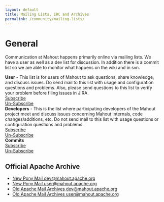 ```yaml
---
layout: default
title: Mailing Lists, IRC and Archives
permalink: /community/mailing-lists/
---
```

# General

Communication at Mahout happens primarily online via mailing lists. We have
a user as well as a dev list for discussion. In addition there is a commit
list so we are able to monitor what happens on the wiki and in svn.

<div class="container-fluid">
    <div class="row">
        <div class="col-md-8"><div class="mahoutMailListBox1">
            <b>User</b> - This list is for users of Mahout to ask questions, share knowledge, and
                                           discuss issues. Do send mail to this list with usage and configuration
                                           questions and problems. Also, please send questions to this list to verify
                                           your problem before filing issues in JIRA. 
                                           </div></div>
        <div class="col-md-2"><div class="mahoutMailListBox1"><a href="mailto:user-subscribe@mahout.apache.org">Subscribe</a></div></div>
        <div class="col-md-2"><div class="mahoutMailListBox1"><a href="mailto:user-unsubscribe@mahout.apache.org">Un-Subscribe</a></div></div> 
    </div>
    <div class="row">
        <div class="col-md-8"><div class="mahoutMailListBox2">
            <b>Developers</b> - This is the list where participating developers of the Mahout project meet
                                                  and discuss issues concerning Mahout internals, code changes/additions,
                                                  etc. Do not send mail to this list with usage questions or configuration
                                                  questions and problems.
         </div></div>
        <div class="col-md-2"><div class="mahoutMailListBox2"><a href="mailto:dev-subscribe@mahout.apache.org">Subscribe</a></div></div>
        <div class="col-md-2"><div class="mahoutMailListBox2"><a href="mailto:dev-unsubscribe@mahout.apache.org">Un-Subscribe</a></div></div> 
    </div>
    <div class="row">
        <div class="col-md-8"><div class="mahoutMailListBox1"><b>Commits</b></div></div>
        <div class="col-md-2"><div class="mahoutMailListBox1"><a href="mailto:commits-subscribe@mahout.apache.org">Subscribe</a></div></div>
        <div class="col-md-2"><div class="mahoutMailListBox1"><a href="mailto:commits-unsubscribe@mahout.apache.org">Un-Subscribe</a></div></div> 
    </div>
    
</div>

## Official Apache Archive

* [New Pony Mail dev@mahout.apache.org](https://lists.apache.org/list.html?dev@mahout.apache.org)
* [New Pony Mail user@mahout.apache.org](https://lists.apache.org/list.html?user@mahout.apache.org)
* [Old Apache Mail Archives dev@mahout.apache.org](http://mail-archives.apache.org/mod_mbox/mahout-dev/)
* [Old Apache Mail Archives user@mahout.apache.org](http://mail-archives.apache.org/mod_mbox/mahout-user/)
